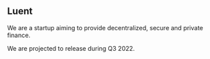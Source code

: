 ## Luent
 
We are a startup aiming to provide decentralized, secure and private finance. 

We are projected to release during Q3 2022.
